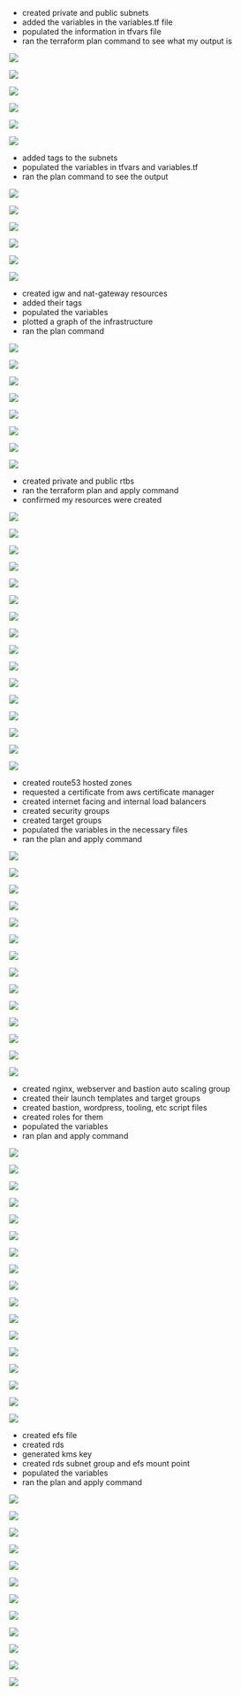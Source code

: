 - created private and public subnets
- added the variables in the variables.tf file
- populated the information in tfvars file
- ran the terraform plan command to see what my output is

![](images/privatesubnets1.png)

![](images/subnetsvariablestypedesc2.png)

![](images/tfvarssubnets3.png)

![](images/fmtvalidateplan4.png)

![](images/fmtvalidateplan44.png)

![](images/fmtvalidateplan444.png)

- added tags to the subnets
- populated the variables in tfvars and variables.tf
- ran the plan command to see the output

![](images/tagsmain5.png)

![](images/tagvariables55.png)

![](images/tagstfvars555.png)

![](images/terraformplan6.png)

![](images/terraformplan66.png)

![](images/terraformplan666.png)

- created igw and nat-gateway resources
- added their tags
- populated the variables
- plotted a graph of the infrastructure
- ran the plan command 

![](images/natgweip7.png)

![](images/igw77.png)

![](images/variablestf777.png)

![](images/tfvars7777.png)

![](images/graphpreview7.png)

![](images/terraformplan77777.png)

![](images/terraformplann77777.png)

![](images/terraformplannn77777.png)

- created private and public rtbs
- ran the terraform plan and apply command
- confirmed my resources were created

![](images/rtb8.png)

![](images/rtb88.png)

![](images/terraformplan9.png)

![](images/terraformplan99.png)

![](images/terraformplan999.png)

![](images/terraformplan9999.png)

![](images/terraformplan999999.png)

![](images/terraformapply10.png)

![](images/terraformapply1010.png)

![](images/terraformapply101010.png)

![](images/terraformapplyvpc10.png)

![](images/terraformapplyeip10.png)

![](images/terraformapplyigw10.png)

![](images/terraformapplynatgw10.png)

![](images/terraformapplyrtb10.png)

![](images/terraformapplysubnets10.png)

- created route53 hosted zones
- requested a certificate from aws certificate manager
- created internet facing and internal load balancers
- created security groups
- created target groups
- populated the variables in the necessary files
- ran the plan and apply command

![](images/route53hostedzone11.png)

![](images/certtf11.png)

![](images/certtff11.png)

![](images/securitytf111.png)

![](images/albtf1111.png)

![](images/terraformplan11.png)

![](images/terraformplan111.png)

![](images/terraformapply11.png)

![](images/terraformapply111.png)

![](images/awscertificatemanager11.png)

![](images/loadbalancers11.png)

![](images/loadbalancersrules11.png)

![](images/securitygroups11.png)

![](images/targetgroup11.png)

- created nginx, webserver and bastion auto scaling group
- created their launch templates and target groups
- created bastion, wordpress, tooling, etc script files
- created roles for them
- populated the variables
- ran plan and apply command

![](images/asgnginxwebserver12bfeorevariables12.png)

![](images/asgwebserveraftervariablesnginx12.png)

![](images/rolestf12.png)

![](images/variabletfbeforeasgnginx121.png)

![](images/variabletfvarsbeforeasgnginx1212.png)

![](images/wordpressaftereverythingbutinapply12.png)

![](images/toolingaftereverythingbutinapply12.png)

![](images/nginxhaftereverythingbutinapply12.png)

![](images/outputstfafterwebserverstgt12.png)

![](images/bastionshaftereverythingbutinapply12.png)

![](images/terraformplan12.png)

![](images/terraformplan1212.png)

![](images/terraformapply12.png)

![](images/terraformapply1212.png)

![](images/autoscalinggroups12.png)

![](images/instances12.png)

![](images/launchtemplates12.png)

- created efs file
- created rds
- generated kms key
- created rds subnet group and efs mount point
- populated the variables
- ran the plan and apply command 

![](images/efstf13.png)

![](images/rdstf13.png)

![](images/variablestfiamaccountnumbermasterpassword13.png)

![](images/tfvarsaccountnumber13.png)

![](images/terraformplan13.png)

![](images/terraformplan131.png)

![](images/terraformapply13.png)

![](images/terraformapply131.png)

![](images/efs13.png)

![](images/efsaccesspoint13.png)

![](images/rdsdb13.png)

![](images/rdssubnetgroup13.png)